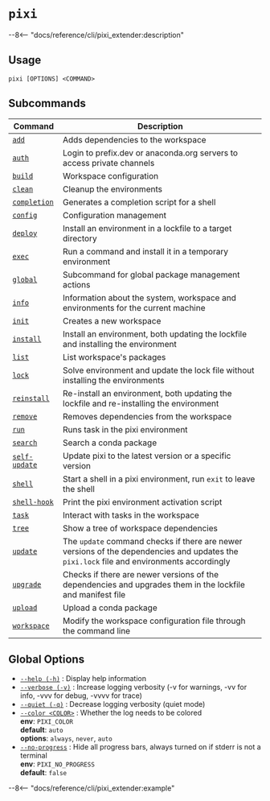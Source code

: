 <!--- This file is autogenerated. Do not edit manually! -->
# <code>pixi</code>

--8<-- "docs/reference/cli/pixi_extender:description"

## Usage
```
pixi [OPTIONS] <COMMAND>
```

## Subcommands
| Command | Description |
|---------|-------------|
| [`add`](pixi/add.md) | Adds dependencies to the workspace |
| [`auth`](pixi/auth.md) | Login to prefix.dev or anaconda.org servers to access private channels |
| [`build`](pixi/build.md) | Workspace configuration |
| [`clean`](pixi/clean.md) | Cleanup the environments |
| [`completion`](pixi/completion.md) | Generates a completion script for a shell |
| [`config`](pixi/config.md) | Configuration management |
| [`deploy`](pixi/deploy.md) | Install an environment in a lockfile to a target directory |
| [`exec`](pixi/exec.md) | Run a command and install it in a temporary environment |
| [`global`](pixi/global.md) | Subcommand for global package management actions |
| [`info`](pixi/info.md) | Information about the system, workspace and environments for the current machine |
| [`init`](pixi/init.md) | Creates a new workspace |
| [`install`](pixi/install.md) | Install an environment, both updating the lockfile and installing the environment |
| [`list`](pixi/list.md) | List workspace's packages |
| [`lock`](pixi/lock.md) | Solve environment and update the lock file without installing the environments |
| [`reinstall`](pixi/reinstall.md) | Re-install an environment, both updating the lockfile and re-installing the environment |
| [`remove`](pixi/remove.md) | Removes dependencies from the workspace |
| [`run`](pixi/run.md) | Runs task in the pixi environment |
| [`search`](pixi/search.md) | Search a conda package |
| [`self-update`](pixi/self-update.md) | Update pixi to the latest version or a specific version |
| [`shell`](pixi/shell.md) | Start a shell in a pixi environment, run `exit` to leave the shell |
| [`shell-hook`](pixi/shell-hook.md) | Print the pixi environment activation script |
| [`task`](pixi/task.md) | Interact with tasks in the workspace |
| [`tree`](pixi/tree.md) | Show a tree of workspace dependencies |
| [`update`](pixi/update.md) | The `update` command checks if there are newer versions of the dependencies and updates the `pixi.lock` file and environments accordingly |
| [`upgrade`](pixi/upgrade.md) | Checks if there are newer versions of the dependencies and upgrades them in the lockfile and manifest file |
| [`upload`](pixi/upload.md) | Upload a conda package |
| [`workspace`](pixi/workspace.md) | Modify the workspace configuration file through the command line |


## Global Options
- <a id="arg---help" href="#arg---help">`--help (-h)`</a>
:  Display help information
- <a id="arg---verbose" href="#arg---verbose">`--verbose (-v)`</a>
:  Increase logging verbosity (-v for warnings, -vv for info, -vvv for debug, -vvvv for trace)
- <a id="arg---quiet" href="#arg---quiet">`--quiet (-q)`</a>
:  Decrease logging verbosity (quiet mode)
- <a id="arg---color" href="#arg---color">`--color <COLOR>`</a>
:  Whether the log needs to be colored
<br>**env**: `PIXI_COLOR`
<br>**default**: `auto`
<br>**options**: `always`, `never`, `auto`
- <a id="arg---no-progress" href="#arg---no-progress">`--no-progress`</a>
:  Hide all progress bars, always turned on if stderr is not a terminal
<br>**env**: `PIXI_NO_PROGRESS`
<br>**default**: `false`

--8<-- "docs/reference/cli/pixi_extender:example"
